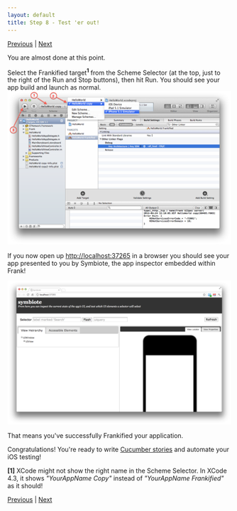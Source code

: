 ```yaml
---
layout: default
title: Step 8 - Test 'er out!
---
```

[Previous](installation-step7.html) | [Next](installation-step9.html)

You are almost done at this point. 

Select the Frankified target<sup><strong>1</strong></sup> from the Scheme Selector (at the top, just to the right of the Run and
Stop buttons), then hit Run. You should see your app build and launch as normal.
![Xcode Run Simulator](./images/screenshots/xcode-run-simulator.png)

If you now open up [http://localhost:37265](http://localhost:37265) in a browser
you should see your app presented to you by Symbiote, the app
inspector embedded within Frank! 

![Symbiote screenshot](./images/screenshots/symbiote-screen.png)

That means you've successfully Frankified your application. 

Congratulations! You're ready to write [Cucumber stories](user_stories.html) and automate
 your iOS testing!

**\[1\]** XCode might not show the right name in the Scheme Selector. In XCode 4.3, it shows *"YourAppName Copy"* instead
of *"YourAppName Frankified"* as it should!

[Previous](installation-step7.html) | [Next](installation-step9.html)
